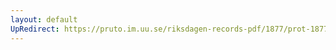 ```yaml
---
layout: default
UpRedirect: https://pruto.im.uu.se/riksdagen-records-pdf/1877/prot-1877--ak--037/prot-1877--ak--037_002.pdf
---
```

